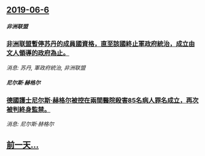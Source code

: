 ## [2019-06-6](/news/2019/06/6/index.md)

##### 非洲联盟
### [非洲联盟暫停苏丹的成員國資格，直至該國終止軍政府統治，成立由文人領導的政府為止。 ](/news/2019/06/6/非洲联盟暫停苏丹的成員國資格-直至該國終止軍政府統治-成立由文人領導的政府為止.md)
_消息: 苏丹, 軍政府統治, 非洲联盟_

##### 尼尔斯·赫格尔
### [德國護士尼尔斯·赫格尔被控在兩間醫院殺害85名病人罪名成立，再次被判終身監禁。 ](/news/2019/06/6/德國護士尼尔斯-赫格尔被控在兩間醫院殺害85名病人罪名成立-再次被判終身監禁.md)
_消息: 尼尔斯·赫格尔_

## [前一天...](/news/2019/06/5/index.md)

